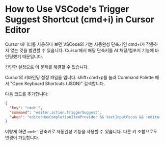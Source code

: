 # How to Use VSCode's Trigger Suggest Shortcut (cmd+i) in Cursor Editor

Cursor 에디터를 사용하다 보면 VSCode의 기본 자동완성 단축키인 cmd+i가 작동하지 않는 것을 발견할 수 있습니다. Cursor에서 해당 단축키를 AI 채팅/컴포저 기능에 바인딩했기 때문입니다.

간단한 설정으로 이 문제를 해결할 수 있습니다.

Cursor의 키바인딩 설정 파일을 엽니다. shift+cmd+p를 눌러 Command Palette 에서 "Open Keyboard Shortcuts (JSON)" 검색합니다.

다음 코드를 추가합니다:

```json
{
  "key": "cmd+'",
  "command": "editor.action.triggerSuggest",
  "when": "editorHasCompletionItemProvider && textInputFocus && !editorReadonly && !suggestWidgetVisible"
}
```

이렇게 하면 `cmd+'` 단축키로 자동완성 기능을 사용할 수 있습니다. 다른 키 조합으로도 변경이 가능합니다.
